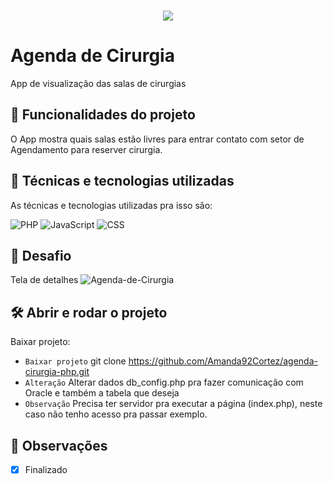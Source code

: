 </br>
<p align="center"> <img src="http://img.shields.io/static/v1?label=STATUS_GERAL&message=FINALIZADA&color=RED&style=for-the-badge" #vitrinedev/> </p>

# Agenda de Cirurgia
App de visualização das salas de cirurgias

## 🔨 Funcionalidades do projeto
O App mostra quais salas estão livres para entrar contato com setor de Agendamento para reserver cirurgia.

## :bookmark_tabs: Técnicas e tecnologias utilizadas
As técnicas e tecnologias utilizadas pra isso são:

![PHP](https://img.shields.io/badge/php-%23777BB4.svg?style=for-the-badge&logo=php&logoColor=white)
![JavaScript](https://img.shields.io/badge/JavaScript-F7DF1E?style=for-the-badge&logo=javascript&logoColor=414141)
![CSS](https://img.shields.io/badge/CSS-1283e0?&style=for-the-badge&logo=css3&logoColor=white)

## 🎯 Desafio
Tela de detalhes
![Agenda-de-Cirurgia](https://github.com/Amanda92Cortez/agenda-cirurgia-php/assets/19363871/dce35b51-5708-43a8-8079-9b12542f6ec7)

## 🛠️ Abrir e rodar o projeto
Baixar projeto:
- ` Baixar projeto ` git clone https://github.com/Amanda92Cortez/agenda-cirurgia-php.git
- ` Alteração ` Alterar dados db_config.php pra fazer comunicação com Oracle e também a tabela que deseja
- ` Observação ` Precisa ter servidor pra executar a página (index.php), neste caso não tenho acesso pra passar exemplo.

## 🔎 Observações
- [X] Finalizado
